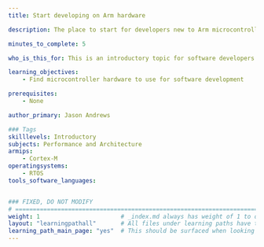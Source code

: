 ```yaml
---
title: Start developing on Arm hardware

description: The place to start for developers new to Arm microcontrollers

minutes_to_complete: 5

who_is_this_for: This is an introductory topic for software developers new to the Arm architecture and looking for microcontroller hardware.

learning_objectives:
    - Find microcontroller hardware to use for software development

prerequisites:
    - None

author_primary: Jason Andrews

### Tags
skilllevels: Introductory
subjects: Performance and Architecture 
armips:
    - Cortex-M
operatingsystems:
    - RTOS
tools_software_languages:


### FIXED, DO NOT MODIFY
# ================================================================================
weight: 1                       # _index.md always has weight of 1 to order correctly
layout: "learningpathall"       # All files under learning paths have this same wrapper
learning_path_main_page: "yes"  # This should be surfaced when looking for related content. Only set for _index.md of learning path content.
---
```

